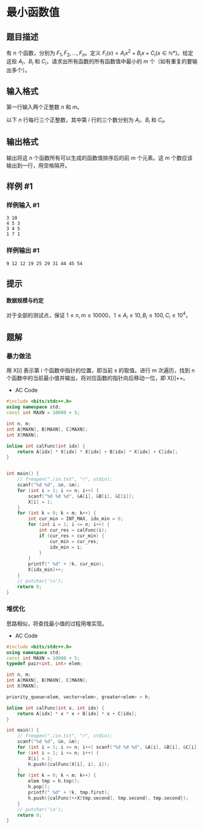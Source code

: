 # 最小函数值

## 题目描述

有 $n$ 个函数，分别为 $F_1,F_2,\dots,F_n$。定义 $F_i(x)=A_ix^2+B_ix+C_i(x\in\mathbb N*)$。给定这些 $A_i$、$B_i$ 和 $C_i$，请求出所有函数的所有函数值中最小的 $m$ 个（如有重复的要输出多个）。

## 输入格式

第一行输入两个正整数 $n$ 和 $m$。

以下 $n$ 行每行三个正整数，其中第 $i$ 行的三个数分别为 $A_i$、$B_i$ 和 $C_i$。

## 输出格式

输出将这 $n$ 个函数所有可以生成的函数值排序后的前 $m$ 个元素。这 $m$ 个数应该输出到一行，用空格隔开。

## 样例 #1

### 样例输入 #1

```
3 10
4 5 3
3 4 5
1 7 1
```

### 样例输出 #1

```
9 12 12 19 25 29 31 44 45 54
```

## 提示

#### 数据规模与约定

对于全部的测试点，保证 $1 \leq n,m\le10000$，$1 \leq A_i\le10,B_i\le100,C_i\le10^4$。

## 题解

### 暴力做法

用 X[i] 表示第 i 个函数中指针的位置，即当前 x 的取值。进行 m 次遍历，找到 n 个函数中的当前最小值并输出，将对应函数的指针向后移动一位，即 X[i]++。

- AC Code

```c++
#include <bits/stdc++.h>
using namespace std;
const int MAXN = 10000 + 5;

int n, m;
int A[MAXN], B[MAXN], C[MAXN];
int X[MAXN];

inline int calFunc(int idx) {
    return A[idx] * X[idx] * X[idx] + B[idx] * X[idx] + C[idx];
}


int main() {
    // freopen("./in.txt", "r", stdin);
    scanf("%d %d", &n, &m);
    for (int i = 1; i <= n; i++) {
        scanf("%d %d %d", &A[i], &B[i], &C[i]);
        X[i] = 1;
    }
    for (int k = 0; k < m; k++) {
        int cur_min = INT_MAX, idx_min = 0;
        for (int i = 1; i <= n; i++) {
            int cur_res = calFunc(i);
            if (cur_res < cur_min) {
                cur_min = cur_res;
                idx_min = i;
            }
        }
        printf(" %d" + !k, cur_min);
        X[idx_min]++;
    }
    // putchar('\n');
    return 0;
}
```

### 堆优化

思路相似，将查找最小值的过程用堆实现。

- AC Code

```c++
#include <bits/stdc++.h>
using namespace std;
const int MAXN = 10000 + 5;
typedef pair<int, int> elem;

int n, m;
int A[MAXN], B[MAXN], C[MAXN];
int X[MAXN];

priority_queue<elem, vector<elem>, greater<elem> > h;

inline int calFunc(int x, int idx) {
    return A[idx] * x * x + B[idx] * x + C[idx];
}

int main() {
    // freopen("./in.txt", "r", stdin);
    scanf("%d %d", &n, &m);
    for (int i = 1; i <= n; i++) scanf("%d %d %d", &A[i], &B[i], &C[i]);
    for (int i = 1; i <= n; i++) {
        X[i] = 1;
        h.push({calFunc(X[i], i), i});
    }
    for (int k = 0; k < m; k++) {
        elem tmp = h.top();
        h.pop();
        printf(" %d" + !k, tmp.first);
        h.push({calFunc(++X[tmp.second], tmp.second), tmp.second});
    }
    // putchar('\n');
    return 0;
}
```
